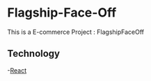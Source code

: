 # Flagship-Face-Off

This is a E-commerce Project : FlagshipFaceOff

## Technology
-[React](https://react.dev/learn)

